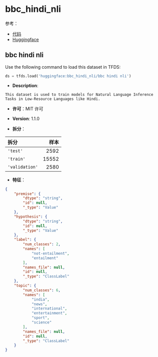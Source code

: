 # bbc_hindi_nli

参考：

- [代码](https://github.com/huggingface/datasets/blob/master/datasets/bbc_hindi_nli)
- [Huggingface](https://huggingface.co/datasets/bbc_hindi_nli)

## bbc hindi nli

Use the following command to load this dataset in TFDS:

```python
ds = tfds.load('huggingface:bbc_hindi_nli/bbc hindi nli')
```

- **Description**:

```
This dataset is used to train models for Natural Language Inference Tasks in Low-Resource Languages like Hindi.
```

- **许可**：MIT 许可

- **Version**: 1.1.0

- **拆分**：

拆分 | 样本
:-- | --:
`'test'` | 2592
`'train'` | 15552
`'validation'` | 2580

- **特征**：

```json
{
    "premise": {
        "dtype": "string",
        "id": null,
        "_type": "Value"
    },
    "hypothesis": {
        "dtype": "string",
        "id": null,
        "_type": "Value"
    },
    "label": {
        "num_classes": 2,
        "names": [
            "not-entailment",
            "entailment"
        ],
        "names_file": null,
        "id": null,
        "_type": "ClassLabel"
    },
    "topic": {
        "num_classes": 6,
        "names": [
            "india",
            "news",
            "international",
            "entertainment",
            "sport",
            "science"
        ],
        "names_file": null,
        "id": null,
        "_type": "ClassLabel"
    }
}
```
